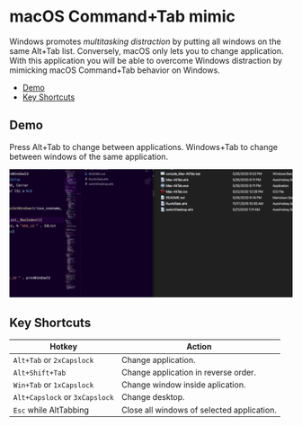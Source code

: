 # macOS Command+Tab mimic <!-- omit in toc -->

Windows promotes _multitasking distraction_ by putting all windows on the same Alt+Tab list. Conversely, macOS only lets you to change application. With this application you will be able to overcome Windows distraction by mimicking macOS Command+Tab behavior on Windows.

- [Demo](#demo)
- [Key Shortcuts](#key-shortcuts)

## Demo

Press Alt+Tab to change between applications. Windows+Tab to change between windows of the same application.

![image](./images/demo.gif)

## Key Shortcuts

| Hotkey                         | Action                                     |
| ------------------------------ | ------------------------------------------ |
| `Alt+Tab` or `2xCapslock`      | Change application.                        |
| `Alt+Shift+Tab`                | Change application in reverse order.       |
| `Win+Tab` or `1xCapslock`      | Change window inside aplication.           |
| `Alt+Capslock` or `3xCapslock` | Change desktop.                            |
| `Esc` while AltTabbing         | Close all windows of selected application. |